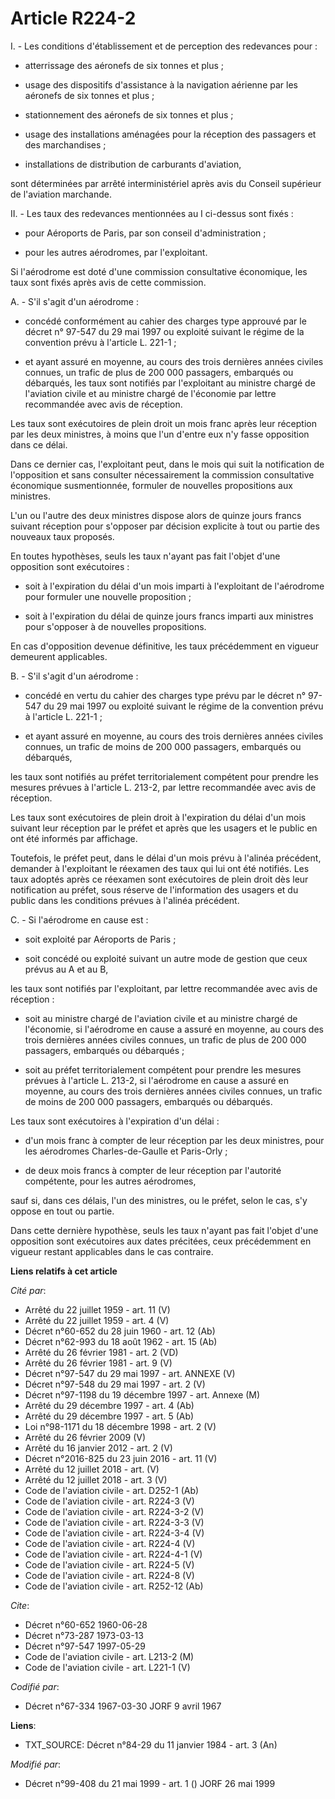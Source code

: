 # Article R224-2

I. - Les conditions d'établissement et de perception des redevances pour :

- atterrissage des aéronefs de six tonnes et plus ;

- usage des dispositifs d'assistance à la navigation aérienne par les aéronefs de six tonnes et plus ;

- stationnement des aéronefs de six tonnes et plus ;

- usage des installations aménagées pour la réception des passagers et des marchandises ;

- installations de distribution de carburants d'aviation,

sont déterminées par arrêté interministériel après avis du Conseil supérieur de l'aviation marchande.

II. - Les taux des redevances mentionnées au I ci-dessus sont fixés :

- pour Aéroports de Paris, par son conseil d'administration ;

- pour les autres aérodromes, par l'exploitant.

Si l'aérodrome est doté d'une commission consultative économique, les taux sont fixés après avis de cette commission.

A. - S'il s'agit d'un aérodrome :

- concédé conformément au cahier des charges type approuvé par le décret n° 97-547 du 29 mai 1997 ou exploité suivant le
régime de la convention prévu à l'article L. 221-1 ;

- et ayant assuré en moyenne, au cours des trois dernières années civiles connues, un trafic de plus de 200 000 passagers,
embarqués ou débarqués, les taux sont notifiés par l'exploitant au ministre chargé de l'aviation civile et au ministre chargé
de l'économie par lettre recommandée avec avis de réception.

Les taux sont exécutoires de plein droit un mois franc après leur réception par les deux ministres, à moins que l'un d'entre
eux n'y fasse opposition dans ce délai.

Dans ce dernier cas, l'exploitant peut, dans le mois qui suit la notification de l'opposition et sans consulter
nécessairement la commission consultative économique susmentionnée, formuler de nouvelles propositions aux ministres.

L'un ou l'autre des deux ministres dispose alors de quinze jours francs suivant réception pour s'opposer par décision
explicite à tout ou partie des nouveaux taux proposés.

En toutes hypothèses, seuls les taux n'ayant pas fait l'objet d'une opposition sont exécutoires :

- soit à l'expiration du délai d'un mois imparti à l'exploitant de l'aérodrome pour formuler une nouvelle proposition ;

- soit à l'expiration du délai de quinze jours francs imparti aux ministres pour s'opposer à de nouvelles propositions.

En cas d'opposition devenue définitive, les taux précédemment en vigueur demeurent applicables.

B. - S'il s'agit d'un aérodrome :

- concédé en vertu du cahier des charges type prévu par le décret n° 97-547 du 29 mai 1997 ou exploité suivant le régime de
la convention prévu à l'article L. 221-1 ;

- et ayant assuré en moyenne, au cours des trois dernières années civiles connues, un trafic de moins de 200 000 passagers,
embarqués ou débarqués,

les taux sont notifiés au préfet territorialement compétent pour prendre les mesures prévues à l'article L. 213-2, par lettre
recommandée avec avis de réception.

Les taux sont exécutoires de plein droit à l'expiration du délai d'un mois suivant leur réception par le préfet et après que
les usagers et le public en ont été informés par affichage.

Toutefois, le préfet peut, dans le délai d'un mois prévu à l'alinéa précédent, demander à l'exploitant le réexamen des taux
qui lui ont été notifiés. Les taux adoptés après ce réexamen sont exécutoires de plein droit dès leur notification au préfet,
sous réserve de l'information des usagers et du public dans les conditions prévues à l'alinéa précédent.

C. - Si l'aérodrome en cause est :

- soit exploité par Aéroports de Paris ;

- soit concédé ou exploité suivant un autre mode de gestion que ceux prévus au A et au B,

les taux sont notifiés par l'exploitant, par lettre recommandée avec avis de réception :

- soit au ministre chargé de l'aviation civile et au ministre chargé de l'économie, si l'aérodrome en cause a assuré en
moyenne, au cours des trois dernières années civiles connues, un trafic de plus de 200 000 passagers, embarqués ou
débarqués ;

- soit au préfet territorialement compétent pour prendre les mesures prévues à l'article L. 213-2, si l'aérodrome en cause a
assuré en moyenne, au cours des trois dernières années civiles connues, un trafic de moins de 200 000 passagers, embarqués ou
débarqués.

Les taux sont exécutoires à l'expiration d'un délai :

- d'un mois franc à compter de leur réception par les deux ministres, pour les aérodromes Charles-de-Gaulle et Paris-Orly ;

- de deux mois francs à compter de leur réception par l'autorité compétente, pour les autres aérodromes,

sauf si, dans ces délais, l'un des ministres, ou le préfet, selon le cas, s'y oppose en tout ou partie.

Dans cette dernière hypothèse, seuls les taux n'ayant pas fait l'objet d'une opposition sont exécutoires aux dates précitées,
ceux précédemment en vigueur restant applicables dans le cas contraire.

**Liens relatifs à cet article**

_Cité par_:

  - Arrêté du 22 juillet 1959 - art. 11 (V)
  - Arrêté du 22 juillet 1959 - art. 4 (V)
  - Décret n°60-652 du 28 juin 1960 - art. 12 (Ab)
  - Décret n°62-993 du 18 août 1962 - art. 15 (Ab)
  - Arrêté du 26 février 1981 - art. 2 (VD)
  - Arrêté du 26 février 1981 - art. 9 (V)
  - Décret n°97-547 du 29 mai 1997 - art. ANNEXE (V)
  - Décret n°97-548 du 29 mai 1997 - art. 2 (V)
  - Décret n°97-1198 du 19 décembre 1997 - art. Annexe (M)
  - Arrêté du 29 décembre 1997 - art. 4 (Ab)
  - Arrêté du 29 décembre 1997 - art. 5 (Ab)
  - Loi n°98-1171 du 18 décembre 1998 - art. 2 (V)
  - Arrêté du 26 février 2009 (V)
  - Arrêté du 16 janvier 2012 - art. 2 (V)
  - Décret n°2016-825 du 23 juin 2016 - art. 11 (V)
  - Arrêté du 12 juillet 2018 - art. (V)
  - Arrêté du 12 juillet 2018 - art. 3 (V)
  - Code de l'aviation civile - art. D252-1 (Ab)
  - Code de l'aviation civile - art. R224-3 (V)
  - Code de l'aviation civile - art. R224-3-2 (V)
  - Code de l'aviation civile - art. R224-3-3 (V)
  - Code de l'aviation civile - art. R224-3-4 (V)
  - Code de l'aviation civile - art. R224-4 (V)
  - Code de l'aviation civile - art. R224-4-1 (V)
  - Code de l'aviation civile - art. R224-5 (V)
  - Code de l'aviation civile - art. R224-8 (V)
  - Code de l'aviation civile - art. R252-12 (Ab)

_Cite_:

  - Décret n°60-652 1960-06-28
  - Décret n°73-287 1973-03-13
  - Décret n°97-547 1997-05-29
  - Code de l'aviation civile - art. L213-2 (M)
  - Code de l'aviation civile - art. L221-1 (V)

_Codifié par_:

  - Décret n°67-334 1967-03-30 JORF 9 avril 1967

**Liens**:

  - TXT_SOURCE: Décret n°84-29 du 11 janvier 1984 - art. 3 (An)

_Modifié par_:

  - Décret n°99-408 du 21 mai 1999 - art. 1 () JORF 26 mai 1999
